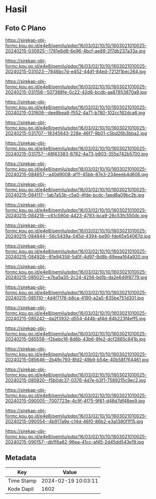 # Hasil

## Foto C Plano

https://sirekap-obj-formc.kpu.go.id/e4e8/pemilu/pdpr/16/03/02/10/10/1603021010025-20240215-030925--1781e6d8-6e96-4bcf-ae88-2f7db237a33a.jpg

https://sirekap-obj-formc.kpu.go.id/e4e8/pemilu/pdpr/16/03/02/10/10/1603021010025-20240215-031023--7846bc7d-e452-44d1-84ed-7212f1bec264.jpg

https://sirekap-obj-formc.kpu.go.id/e4e8/pemilu/pdpr/16/03/02/10/10/1603021010025-20240215-031158--507388fe-0c22-42d6-bcdb-aa87853870a9.jpg

https://sirekap-obj-formc.kpu.go.id/e4e8/pemilu/pdpr/16/03/02/10/10/1603021010025-20240215-031608--dee8bea9-f552-4a71-b780-102cc162dca6.jpg

https://sirekap-obj-formc.kpu.go.id/e4e8/pemilu/pdpr/16/03/02/10/10/1603021010025-20240215-031707--18345643-228e-46f7-9b01-c5bd26b3bba2.jpg

https://sirekap-obj-formc.kpu.go.id/e4e8/pemilu/pdpr/16/03/02/10/10/1603021010025-20240215-031757--48f43383-8782-4a73-b803-355e742b5700.jpg

https://sirekap-obj-formc.kpu.go.id/e4e8/pemilu/pdpr/16/03/02/10/10/1603021010025-20240215-084657--a40d9008-af11-45bb-87e3-234eeeb4d606.jpg

https://sirekap-obj-formc.kpu.go.id/e4e8/pemilu/pdpr/16/03/02/10/10/1603021010025-20240215-084117--1ab7a53b-c5a0-4fde-bcdc-1aed8a09bc2b.jpg

https://sirekap-obj-formc.kpu.go.id/e4e8/pemilu/pdpr/16/03/02/10/10/1603021010025-20240215-084218--c61c590d-4423-4793-bca9-28c53fc550dc.jpg

https://sirekap-obj-formc.kpu.go.id/e4e8/pemilu/pdpr/16/03/02/10/10/1603021010025-20240215-084844--56c5439a-045d-4394-be90-fde65e54067d.jpg

https://sirekap-obj-formc.kpu.go.id/e4e8/pemilu/pdpr/16/03/02/10/10/1603021010025-20240215-084928--81e94358-5d0f-4d97-8d8b-69eea164a920.jpg

https://sirekap-obj-formc.kpu.go.id/e4e8/pemilu/pdpr/16/03/02/10/10/1603021010025-20240215-085021--e7ba5a35-2c24-4256-bd1b-da2e649f8779.jpg

https://sirekap-obj-formc.kpu.go.id/e4e8/pemilu/pdpr/16/03/02/10/10/1603021010025-20240215-085110--4d4f7176-b8ca-4190-a2a5-835be751d301.jpg

https://sirekap-obj-formc.kpu.go.id/e4e8/pemilu/pdpr/16/03/02/10/10/1603021010025-20240215-085242--da2f3932-d554-444b-af4d-84b223f4eff5.jpg

https://sirekap-obj-formc.kpu.go.id/e4e8/pemilu/pdpr/16/03/02/10/10/1603021010025-20240215-085558--f2bebc16-8d6b-43b6-8fe2-dcf2865c841b.jpg

https://sirekap-obj-formc.kpu.go.id/e4e8/pemilu/pdpr/16/03/02/10/10/1603021010025-20240215-085646--2b49c793-8fd2-49b9-b54e-40b58f764461.jpg

https://sirekap-obj-formc.kpu.go.id/e4e8/pemilu/pdpr/16/03/02/10/10/1603021010025-20240215-085920--f5b0dc37-0376-4d7e-b3f1-7589215c9ec2.jpg

https://sirekap-obj-formc.kpu.go.id/e4e8/pemilu/pdpr/16/03/02/10/10/1603021010025-20240215-090005--7007723e-4c9f-4f75-9f61-d48d7df48ee9.jpg

https://sirekap-obj-formc.kpu.go.id/e4e8/pemilu/pdpr/16/03/02/10/10/1603021010025-20240215-090054--4b917a9e-c14d-46f0-86b2-e3a1380f1f15.jpg

https://sirekap-obj-formc.kpu.go.id/e4e8/pemilu/pdpr/16/03/02/10/10/1603021010025-20240215-090157--db1f6a82-96ea-41cc-af45-2d45dd543e19.jpg


## Metadata

| Key        | Value               |
| ---------- | ------------------- |
| Time Stamp | 2024-02-19 10:03:11 |
| Kode Dapil | 1602                |



